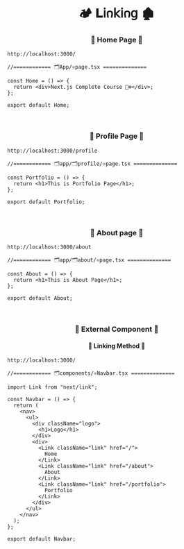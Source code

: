 <h1  align="center" > 🏕️ 𝐋𝗂𐓣𝗄𝗂𐓣𝗀 🏚️</h1>

<h3 align="center" > 🐇 Home Page  🦚</h3>

```dash
http://localhost:3000/
```

```TSX
//============ 🗂️App/⚛️page.tsx ============== 

const Home = () => {
  return <div>Next.js Complete Course 🐻‍❄️</div>;
};

export default Home;

```

</br>

<h3 align="center" > 🐇 Profile Page  🦚</h3>

```dash
http://localhost:3000/profile
```

```TSX
//============ 🗂️app/🗂️profile/⚛️page.tsx ============== 

const Portfolio = () => {
  return <h1>This is Portfolio Page</h1>;
};

export default Portfolio;

```

</br>

<h3 align="center" > 🐇 About page  🦚</h3>

```dash
http://localhost:3000/about
```

```TSX
//============ 🗂️app/🗂️about/⚛️page.tsx ============== 

const About = () => {
  return <h1>This is About Page</h1>;
};

export default About;

```

</br>

<h3 align="center" > 🐇 External Component 🦚</h3>


<h4 align="center" > 🐇 Linking Method 🦚</h4>

```dash
http://localhost:3000/
```

```TSX
//============ 🗂️components/⚛️Navbar.tsx ============== 

import Link from "next/link";

const Navbar = () => {
  return (
    <nav>
      <ul>
        <div className="logo">
          <h1>Logo</h1>
        </div>
        <div>
          <Link className="link" href="/">
            Home
          </Link>
          <Link className="link" href="/about">
            About
          </Link>
          <Link className="link" href="/portfolio">
            Portfolio
          </Link>
        </div>
      </ul>
    </nav>
  );
};

export default Navbar;

```
